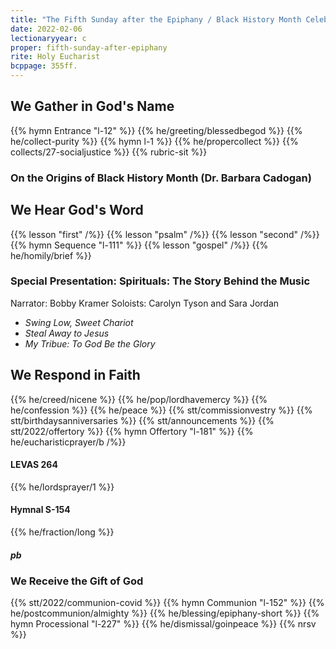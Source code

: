 ```yaml
---
title: "The Fifth Sunday after the Epiphany / Black History Month Celebration"
date: 2022-02-06
lectionaryyear: c
proper: fifth-sunday-after-epiphany
rite: Holy Eucharist
bcppage: 355ff.
---
```


## We Gather in God's Name
{{% hymn Entrance "l-12" %}}
{{% he/greeting/blessedbegod %}}
{{% he/collect-purity %}}
{{% hymn l-1 %}}
{{% he/propercollect %}}
{{% collects/27-socialjustice %}}
{{% rubric-sit %}}
### On the Origins of Black History Month (Dr. Barbara Cadogan)

## We Hear God's Word
{{% lesson "first" /%}}
{{% lesson "psalm" /%}}
{{% lesson "second" /%}}
{{% hymn Sequence "l-111" %}}
{{% lesson "gospel" /%}}
{{% he/homily/brief %}}
### Special Presentation: Spirituals: The Story Behind the Music
Narrator: Bobby Kramer
Soloists: Carolyn Tyson and Sara Jordan
* _Swing Low, Sweet Chariot_
* _Steal Away to Jesus_
* _My Tribue: To God Be the Glory_

## We Respond in Faith
{{% he/creed/nicene %}}
{{% he/pop/lordhavemercy %}}
{{% he/confession %}}
{{% he/peace %}}
{{% stt/commissionvestry %}}
{{% stt/birthdaysanniversaries %}}
{{% stt/announcements %}}
{{% stt/2022/offertory %}}
{{% hymn Offertory "l-181" %}}
{{% he/eucharisticprayer/b /%}}

#### LEVAS 264
{{% he/lordsprayer/1 %}}

#### Hymnal S-154
{{% he/fraction/long %}}

##### pb
### We Receive the Gift of God
{{% stt/2022/communion-covid %}}
{{% hymn Communion "l-152" %}}
{{% he/postcommunion/almighty %}}
{{% he/blessing/epiphany-short %}}
{{% hymn Processional "l-227" %}}
{{% he/dismissal/goinpeace %}}
{{% nrsv %}}

